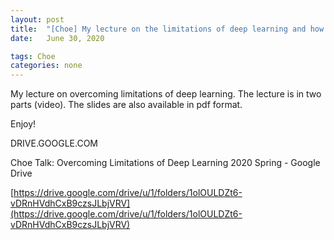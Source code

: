 ```yaml
---
layout: post
title:  "[Choe] My lecture on the limitations of deep learning and how to overcome them"
date:   June 30, 2020

tags: Choe 
categories: none
---
```


My lecture on overcoming limitations of deep learning. The lecture is in two parts (video). The slides are also available in pdf format.

Enjoy!

DRIVE.GOOGLE.COM




Choe Talk: Overcoming Limitations of Deep Learning 2020 Spring - Google Drive





[https://drive.google.com/drive/u/1/folders/1olOULDZt6-vDRnHVdhCxB9czsJLbjVRV](https://drive.google.com/drive/u/1/folders/1olOULDZt6-vDRnHVdhCxB9czsJLbjVRV)



 


